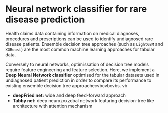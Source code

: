 # Neural network classifier for rare disease prediction
Health claims data containing information on medical diagnoses, procedures and prescriptions can be used to identify undiagnosed rare disease patients. Ensemble decision tree approaches (such as `LightGBM` and `XGBoost`) are the most common machine learning approaches for tabular data. 

Conversely to neural networks, optimissation of decision tree models require feature engineering and feature selection. Here, we implement a **Deep Neural Network classifier** optimised for the tabular datasets used in undiagnosed patient prediction in order to compare its performance to existing ensemble decision tree approachecvbcvbcvbs.
vb
- **deepFried net:** wide and deep feed-forward approach
- **Tabby net:** deep neurxzvxzcbal network featuring decision-tree like architecture with attention mechanism
